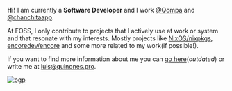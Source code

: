 
**Hi!** I am currently a **Software Developer** and I work [@Qompa](https://qompa.io/) and [@chanchitaapp](https://chanchita.app).

At FOSS, I only contribute to projects that I actively use at work or system and that resonate with my interests. Mostly
projects like [NixOS/nixpkgs](https://github.com/NixOS/nixpkgs), [encoredev/encore](https://github.com/encoredev/encore)
and some more related to my work(if possible!).

If you want to find more information about me you can [go here](https://quinones.pro)(_outdated_) or write me at [luis@quinones.pro](mailto:luis@quinones.pro).

[![pgp](https://img.shields.io/badge/pgp-0xd6fc92fd3a094af8-313131?style=flat&labelColor=545454&color=313131)](https://github.com/luisnquin.gpg)
